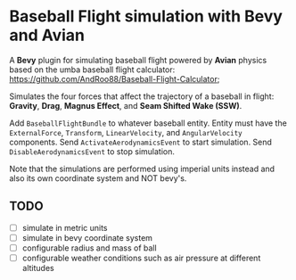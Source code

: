 # Baseball Flight simulation with Bevy and Avian

A **Bevy** plugin for simulating baseball flight powered by **Avian** physics based on the umba baseball flight calculator: <https://github.com/AndRoo88/Baseball-Flight-Calculator>;

Simulates the four forces that affect the trajectory of a baseball in flight: **Gravity**, **Drag**, **Magnus Effect**, and **Seam Shifted Wake (SSW)**.

Add `BaseballFlightBundle` to whatever baseball entity. Entity must have the `ExternalForce`, `Transform`, `LinearVelocity`, and `AngularVelocity` components.
Send `ActivateAerodynamicsEvent` to start simulation.
Send `DisableAerodynamicsEvent` to stop simulation.

Note that the simulations are performed using imperial units instead and also its own coordinate system and NOT bevy's.

## TODO

- [ ] simulate in metric units
- [ ] simulate in bevy coordinate system
- [ ] configurable radius and mass of ball
- [ ] configurable weather conditions such as air pressure at different altitudes

